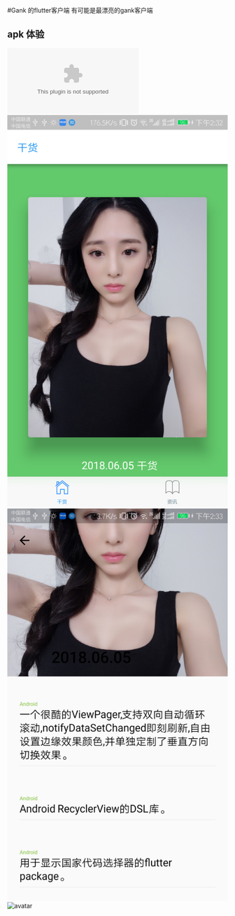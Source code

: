 #Gank 的flutter客户端
有可能是最漂亮的gank客户端
## apk 体验
![apk下载](https://raw.githubusercontent.com/DevWilliamZhang/flutter_gank/master/apk/app-release.apk)
![avatar](./device-2018-06-05-143304.png)
![avatar](./device-2018-06-05-143329.png)
![avatar](./ezgif-5-a9305f00dc.gif)

